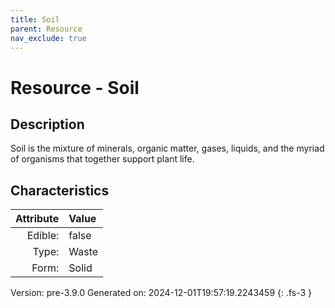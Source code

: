 ```yaml
---
title: Soil
parent: Resource
nav_exclude: true
---
```

# Resource - Soil

## Description
Soil is the mixture of minerals, organic matter, gases, liquids, and the myriad of organisms that together support plant life.

## Characteristics

| Attribute      | Value |
|--------:|:------|
|Edible:|false|
|Type:|Waste|
|Form:|Solid|
 



    

Version: pre-3.9.0 Generated on: 2024-12-01T19:57:19.2243459
{: .fs-3 }
